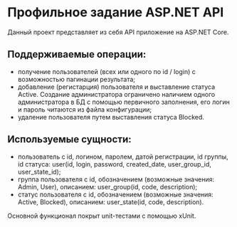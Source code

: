 # Профильное задание ASP.NET API
Данный проект представляет из себя API приложение на ASP.NET Core.
## Поддерживаемые операции:
- получение пользователей (всех или одного по id / login) с возможностью пагинации результата;
- добавление (регистарция) пользователя и выставление статуса Active. Создание администратора ограничено наличием одного администратора в БД с помощью первичного заполнения, его логин и пароль читаются из файла конфигурации;
- удаление пользователя путем выставления статуса Blocked.
## Используемые сущности:
- пользователь с id, логином, паролем, датой регистрации, id группы, id статуса: user(id, login, password, created_date, user_group_id, user_state_id);
- группа пользователя с id, обозначением (возможные значения: Admin, User), описанием: user_group(id, code, description);
- статус пользователя с id, обозначением (возможные значения: Active, Blocked), описанием: user_state(id, code, description).

Основной функционал покрыт unit-тестами с помощью xUnit.
